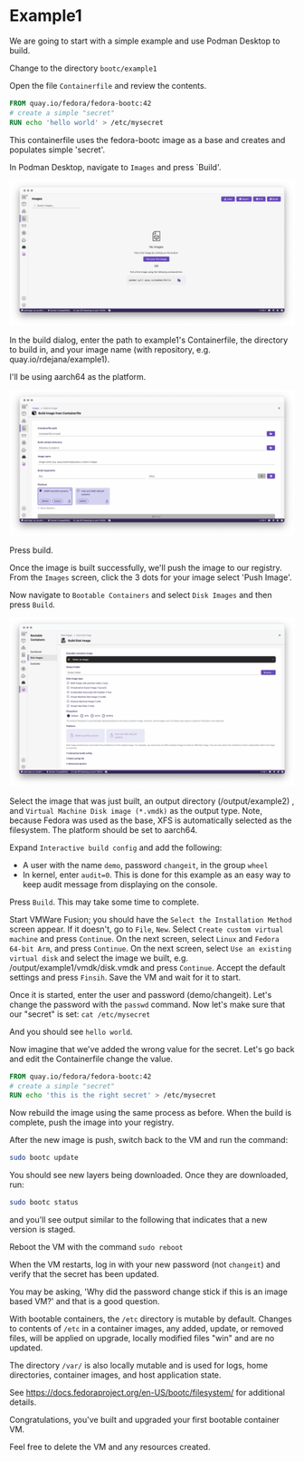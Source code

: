 # Example1
We are going to start with a simple example and use Podman Desktop to build.

Change to the directory `bootc/example1`

Open the file `Containerfile` and review the contents.

```Dockerfile
FROM quay.io/fedora/fedora-bootc:42
# create a simple "secret"
RUN echo 'hello world' > /etc/mysecret
```
This containerfile uses the fedora-bootc image as a base and creates and populates simple 'secret'.


In Podman Desktop, navigate to `Images` and press `Build'.

![Images in Podman Desktop](../images/podmanImages.png)

In the build dialog, enter the path to example1's Containerfile,
the directory to build in, and your image name (with repository, e.g. quay.io/rdejana/example1).

I'll be using aarch64 as the platform.

![Building image in Podman Desktop](../images/imageBuild.png)

Press build.

Once the image is built successfully, we'll push the image to our registry.  From the `Images` screen, click the 3 dots for your image select 'Push Image'.


Now navigate to `Bootable Containers` and select `Disk Images` and then press `Build`.

![Building bootc image in Podman Desktop](../images/bootcBuild.png)

Select the image that was just built, an output directory (<path to cloned repo>/output/example2) , and `Virtual Machine Disk image (*.vmdk)` as the output type.
Note, because Fedora was used as the base, XFS is automatically selected as the filesystem.  The platform should be set to aarch64.

Expand `Interactive build config` and add the following:
- A user with the name `demo`, password `changeit`, in the group `wheel`
- In kernel, enter `audit=0`.  This is done for this example as an easy way to keep audit message from displaying on the console.

Press `Build`.  This may take some time to complete.

Start VMWare Fusion; you should have the `Select the Installation Method` screen appear.  If it doesn't, go to `File`, `New`.
Select `Create custom virtual machine` and press `Continue`.
On the next screen, select `Linux` and `Fedora 64-bit Arm`, and press `Continue`.
On the next screen, select `Use an existing virtual disk` and select the image we built, e.g. <path to cloned repo>/output/example1/vmdk/disk.vmdk and press `Continue`.
Accept the default settings and press `Finsih`.  Save the VM and wait for it to start.

Once it is started, enter the user and password (demo/changeit).  Let's change the password with the `passwd` command.
Now let's make sure that our "secret" is set:
`cat /etc/mysecret`

And you should see `hello world`.

Now imagine that we've added the wrong value for the secret.  Let's go back and edit the Containerfile change the value.

```Dockerfile
FROM quay.io/fedora/fedora-bootc:42
# create a simple "secret"
RUN echo 'this is the right secret' > /etc/mysecret
```

Now rebuild the image using the same process as before.  When the build is complete, push the image into your registry.

After the new image is push, switch back to the VM and run the command:
```bash
sudo bootc update
```
You should see new layers being downloaded.  Once they are downloaded, run:
```bash
sudo bootc status
```
and you'll see output similar to the following that indicates that a new version is staged.

Reboot the VM with the command `sudo reboot`

When the VM restarts, log in with your new password (not `changeit`) and verify that the secret has been updated.

You may be asking, 'Why did the password change stick if this is an image based VM?' and that is a good question.

With bootable containers, the `/etc` directory is mutable by default.  Changes to contents of `/etc` in a container images, any added, update, or removed files, will be applied on upgrade, locally modified files "win" and are no updated.

The directory `/var/` is also locally mutable and is used for logs, home directories, container images, and host application state.

See https://docs.fedoraproject.org/en-US/bootc/filesystem/ for additional details.


Congratulations, you've built and upgraded your first bootable container VM.

Feel free to delete the VM and any resources created.
